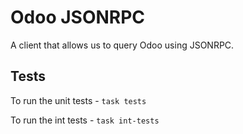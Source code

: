 # Odoo JSONRPC

A client that allows us to query Odoo using JSONRPC.

## Tests

To run the unit tests - `task tests`

To run the int tests - `task int-tests`